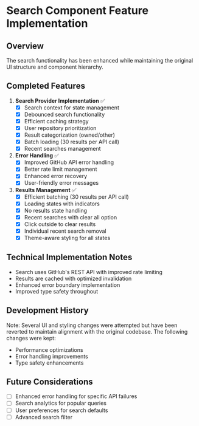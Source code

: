 # Search Component Feature Implementation

## Overview
The search functionality has been enhanced while maintaining the original UI structure and component hierarchy.

## Completed Features
1. **Search Provider Implementation** ✅
   - [x] Search context for state management
   - [x] Debounced search functionality
   - [x] Efficient caching strategy
   - [x] User repository prioritization
   - [x] Result categorization (owned/other)
   - [x] Batch loading (30 results per API call)
   - [x] Recent searches management

2. **Error Handling** ✅
   - [x] Improved GitHub API error handling
   - [x] Better rate limit management
   - [x] Enhanced error recovery
   - [x] User-friendly error messages

3. **Results Management** ✅
   - [x] Efficient batching (30 results per API call)
   - [x] Loading states with indicators
   - [x] No results state handling
   - [x] Recent searches with clear all option
   - [x] Click outside to clear results
   - [x] Individual recent search removal
   - [x] Theme-aware styling for all states

## Technical Implementation Notes
- Search uses GitHub's REST API with improved rate limiting
- Results are cached with optimized invalidation
- Enhanced error boundary implementation
- Improved type safety throughout

## Development History
Note: Several UI and styling changes were attempted but have been reverted to maintain alignment with the original codebase. The following changes were kept:
- Performance optimizations
- Error handling improvements
- Type safety enhancements

## Future Considerations
- [ ] Enhanced error handling for specific API failures
- [ ] Search analytics for popular queries
- [ ] User preferences for search defaults
- [ ] Advanced search filter
